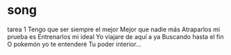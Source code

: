 # song
tarea 1
Tengo que ser siempre el mejor
Mejor que nadie más
Atraparlos mi prueba es
Entrenarlos mi ideal
Yo viajare de aquí a ya
Buscando hasta el fin
O pokemón yo te entenderé
Tu poder interior...
